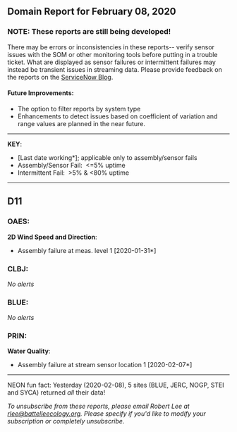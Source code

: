 ## Domain Report for February 08, 2020


### NOTE: These reports are still being developed!
There may be errors or inconsistencies in these reports-- verify sensor issues with the SOM or other monitoring tools before putting in a trouble ticket. What are displayed as sensor failures or intermittent failures may instead be transient issues in streaming data.
Please provide feedback on the reports on the [ServiceNow Blog](https://neon.service-now.com/community?id=community_blog&sys_id=9b4fbe8adbed734017ecf9041d9619be).

#### Future Improvements: 
 - The option to filter reports by system type 
 - Enhancements to detect issues based on coefficient of variation and range values are planned in the near future.

***

**KEY**:

 - [Last date working*]; applicable only to assembly/sensor fails
 - Assembly/Sensor Fail:&nbsp;&nbsp;<=5% uptime
 - Intermittent Fail:&nbsp;&nbsp;>5% & <80% uptime

***
## D11

### OAES:

**2D Wind Speed and Direction**:
 - Assembly failure at meas. level 1 [2020-01-31*]

### CLBJ:

_No alerts_

### BLUE:

_No alerts_

### PRIN:

**Water Quality**:
 - Assembly failure at stream sensor location 1 [2020-02-07*]

***
NEON fun fact: Yesterday (2020-02-08), 5 sites (BLUE, JERC, NOGP, STEI and SYCA) returned _all_ their data!

_To unsubscribe from these reports, please email Robert Lee at rlee@battelleecology.org. Please specify if you'd like to modify your subscription or completely unsubscribe._
